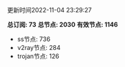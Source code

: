 更新时间2022-11-04 23:29:27

**总订阅: 73**
**总节点: 2030**
**有效节点: 1146**
- ss节点: 736
- v2ray节点: 284
- trojan节点: 126
